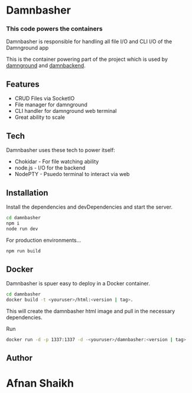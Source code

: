 # Damnbasher

### This code powers the containers

Damnbasher is responsible for handling all file I/O and CLI I/O of the Damnground app

This is the container powering part of the project which is used by [damnground](https://github.com/IamAfnanSk/damnground) and [damnbackend](https://github.com/IamAfnanSk/damnbackend).

## Features

- CRUD Files via SocketIO
- File manager for damnground
- CLI handler for damnground web terminal
- Great ability to scale

## Tech

Damnbasher uses these tech to power itself:

- Chokidar - For file watching ability
- node.js - I/O for the backend
- NodePTY - Psuedo terminal to interact via web

## Installation

Install the dependencies and devDependencies and start the server.

```sh
cd damnbasher
npm i
node run dev
```

For production environments...

```sh
npm run build
```

## Docker

Damnbasher is spuer easy to deploy in a Docker container.

```sh
cd damnbasher
docker build -t <youruser>/html:<version | tag>.
```

This will create the damnbasher html image and pull in the necessary dependencies.

Run

```sh
docker run -d -p 1337:1337 -d -<youruser>/damnbasher:<version | tag>
```

## Author

# Afnan Shaikh
